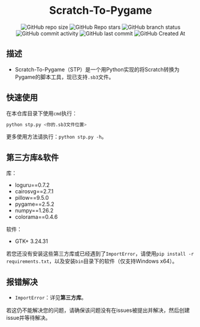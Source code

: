 <center>

# Scratch-To-Pygame
![GitHub repo size](https://img.shields.io/github/repo-size/EricDing618/Scratch-To-Pygame)
![GitHub Repo stars](https://img.shields.io/github/stars/EricDing618/Scratch-To-Pygame?style=flat)
![GitHub branch status](https://img.shields.io/github/checks-status/EricDing618/Scratch-To-Pygame/main)
![GitHub commit activity](https://img.shields.io/github/commit-activity/t/EricDing618/Scratch-To-Pygame)
![GitHub last commit](https://img.shields.io/github/last-commit/EricDing618/Scratch-To-Pygame)
![GitHub Created At](https://img.shields.io/github/created-at/EricDing618/Scratch-To-Pygame)  
</center>

## 描述
- Scratch-To-Pygame（STP）是一个用Python实现的将Scratch转换为Pygame的脚本工具，现已支持`.sb3`文件。
## 快速使用
在本仓库目录下使用`cmd`执行：
```bash
python stp.py <你的.sb3文件位置>
```
更多使用方法请执行：`python stp.py -h`。
## 第三方库&软件
库：
- loguru==0.7.2
- cairosvg==2.7.1
- pillow==9.5.0
- pygame==2.5.2
- numpy==1.26.2
- colorama==0.4.6

软件：
- GTK+ 3.24.31

若您还没有安装这些第三方库或已经遇到了`ImportError`，请使用`pip install -r requirements.txt`，以及安装`bin`目录下的软件（仅支持Windows x64）。
## 报错解决
- `ImportError`：详见**第三方库**。

若这仍不能解决您的问题，请确保该问题没有在issues被提出并解决，然后创建issue并等待解决。